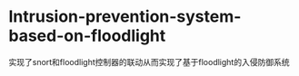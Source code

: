 # Intrusion-prevention-system-based-on-floodlight
实现了snort和floodlight控制器的联动从而实现了基于floodlight的入侵防御系统
